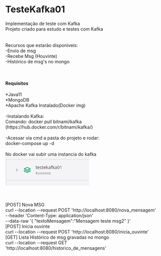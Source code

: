 # TesteKafka01
Implementação de teste com Kafka</br>
Projeto criado para estudo e testes com Kafka</br>
</br></br>
Recursos que estarão disponiveis: </br>
-Envio de msg </br>
-Recebe Msg (Houvinte)</br>
-Histórico de msg's no mongo </br> 
 
</br>
<h4>Requisitos</h4>
*Java11  </br>
*MongoDB </br>
*Apache Kafka Instalado(Docker img) </br>
</br>
-Instalando Kafka: </br>
Comando: docker pull bitnami/kafka </br>
(https://hub.docker.com/r/bitnami/kafka/) </br>
 </br>
-Acessar via cmd a pasta do projeto e rodar:  </br>
docker-compose up -d </br>
</br>
No docker vai subir uma instancia do kafka </br>
<img src="docker_kafka1.png"> </br>
</br></br>

[POST] Nova MSG </br>
curl --location --request POST 'http://localhost:8080/nova_mensagem' \
--header 'Content-Type: application/json' \
--data-raw '{
    "textoMensagem":"Mensagem teste msg2"
}'
</br>
[POST] Inicia ouvinte </br>
curl --location --request POST 'http://localhost:8080/inicia_ouvinte'
</br>
[GET] Lista Histórico de msg gravadas no mongo </br>
curl --location --request GET 'http://localhost:8080/historico_de_mensagens'
</br>